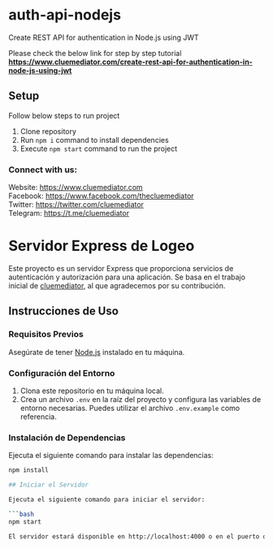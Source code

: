 # auth-api-nodejs
Create REST API for authentication in Node.js using JWT

Please check the below link for step by step tutorial
**https://www.cluemediator.com/create-rest-api-for-authentication-in-node-js-using-jwt**

## Setup
Follow below steps to run project

1. Clone repository
2. Run `npm i` command to install dependencies
3. Execute `npm start` command to run the project

### Connect with us:
Website: https://www.cluemediator.com  
Facebook: https://www.facebook.com/thecluemediator  
Twitter: https://twitter.com/cluemediator  
Telegram: https://t.me/cluemediator

# Servidor Express de Logeo

Este proyecto es un servidor Express que proporciona servicios de autenticación y autorización para una aplicación. Se basa en el trabajo inicial de [cluemediator](https://github.com/cluemediator/auth-api-nodejs), al que agradecemos por su contribución.

## Instrucciones de Uso

### Requisitos Previos
Asegúrate de tener [Node.js](https://nodejs.org/) instalado en tu máquina.

### Configuración del Entorno
1. Clona este repositorio en tu máquina local.
2. Crea un archivo `.env` en la raíz del proyecto y configura las variables de entorno necesarias. Puedes utilizar el archivo `.env.example` como referencia.

### Instalación de Dependencias
Ejecuta el siguiente comando para instalar las dependencias:

```bash
npm install

## Iniciar el Servidor

Ejecuta el siguiente comando para iniciar el servidor:

```bash
npm start

El servidor estará disponible en http://localhost:4000 o en el puerto que hayas configurado en tu archivo .env.

